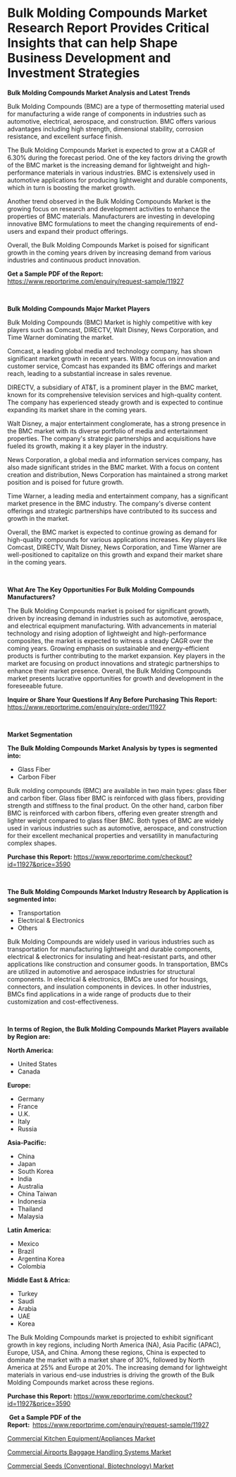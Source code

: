 <p><h1>Bulk Molding Compounds Market Research Report Provides Critical Insights that can help Shape Business Development and Investment Strategies</h1></p><p><strong>Bulk Molding Compounds Market Analysis and Latest Trends</strong></p>
<p><p>Bulk Molding Compounds (BMC) are a type of thermosetting material used for manufacturing a wide range of components in industries such as automotive, electrical, aerospace, and construction. BMC offers various advantages including high strength, dimensional stability, corrosion resistance, and excellent surface finish.</p><p>The Bulk Molding Compounds Market is expected to grow at a CAGR of 6.30% during the forecast period. One of the key factors driving the growth of the BMC market is the increasing demand for lightweight and high-performance materials in various industries. BMC is extensively used in automotive applications for producing lightweight and durable components, which in turn is boosting the market growth.</p><p>Another trend observed in the Bulk Molding Compounds Market is the growing focus on research and development activities to enhance the properties of BMC materials. Manufacturers are investing in developing innovative BMC formulations to meet the changing requirements of end-users and expand their product offerings.</p><p>Overall, the Bulk Molding Compounds Market is poised for significant growth in the coming years driven by increasing demand from various industries and continuous product innovation.</p></p>
<p><strong>Get a Sample PDF of the Report:&nbsp;</strong> <a href="https://www.reportprime.com/enquiry/request-sample/11927">https://www.reportprime.com/enquiry/request-sample/11927</a></p>
<p>&nbsp;</p>
<p><strong>Bulk Molding Compounds Major Market Players</strong></p>
<p><p>Bulk Molding Compounds (BMC) Market is highly competitive with key players such as Comcast, DIRECTV, Walt Disney, News Corporation, and Time Warner dominating the market. </p><p>Comcast, a leading global media and technology company, has shown significant market growth in recent years. With a focus on innovation and customer service, Comcast has expanded its BMC offerings and market reach, leading to a substantial increase in sales revenue.</p><p>DIRECTV, a subsidiary of AT&T, is a prominent player in the BMC market, known for its comprehensive television services and high-quality content. The company has experienced steady growth and is expected to continue expanding its market share in the coming years.</p><p>Walt Disney, a major entertainment conglomerate, has a strong presence in the BMC market with its diverse portfolio of media and entertainment properties. The company's strategic partnerships and acquisitions have fueled its growth, making it a key player in the industry.</p><p>News Corporation, a global media and information services company, has also made significant strides in the BMC market. With a focus on content creation and distribution, News Corporation has maintained a strong market position and is poised for future growth.</p><p>Time Warner, a leading media and entertainment company, has a significant market presence in the BMC industry. The company's diverse content offerings and strategic partnerships have contributed to its success and growth in the market.</p><p>Overall, the BMC market is expected to continue growing as demand for high-quality compounds for various applications increases. Key players like Comcast, DIRECTV, Walt Disney, News Corporation, and Time Warner are well-positioned to capitalize on this growth and expand their market share in the coming years.</p></p>
<p>&nbsp;</p>
<p><strong>What Are The Key Opportunities For Bulk Molding Compounds Manufacturers?</strong></p>
<p><p>The Bulk Molding Compounds market is poised for significant growth, driven by increasing demand in industries such as automotive, aerospace, and electrical equipment manufacturing. With advancements in material technology and rising adoption of lightweight and high-performance composites, the market is expected to witness a steady CAGR over the coming years. Growing emphasis on sustainable and energy-efficient products is further contributing to the market expansion. Key players in the market are focusing on product innovations and strategic partnerships to enhance their market presence. Overall, the Bulk Molding Compounds market presents lucrative opportunities for growth and development in the foreseeable future.</p></p>
<p><strong>Inquire or Share Your Questions If Any Before Purchasing This Report:</strong> <a href="https://www.reportprime.com/enquiry/pre-order/11927">https://www.reportprime.com/enquiry/pre-order/11927</a></p>
<p>&nbsp;</p>
<p><strong>Market Segmentation</strong></p>
<p><strong>The Bulk Molding Compounds Market Analysis by types is segmented into:</strong></p>
<p><ul><li>Glass Fiber</li><li>Carbon Fiber</li></ul></p>
<p><p>Bulk molding compounds (BMC) are available in two main types: glass fiber and carbon fiber. Glass fiber BMC is reinforced with glass fibers, providing strength and stiffness to the final product. On the other hand, carbon fiber BMC is reinforced with carbon fibers, offering even greater strength and lighter weight compared to glass fiber BMC. Both types of BMC are widely used in various industries such as automotive, aerospace, and construction for their excellent mechanical properties and versatility in manufacturing complex shapes.</p></p>
<p><strong>Purchase this Report:&nbsp;</strong><a href="https://www.reportprime.com/checkout?id=11927&price=3590">https://www.reportprime.com/checkout?id=11927&price=3590</a></p>
<p>&nbsp;</p>
<p><strong>The Bulk Molding Compounds Market Industry Research by Application is segmented into:</strong></p>
<p><ul><li>Transportation</li><li>Electrical & Electronics</li><li>Others</li></ul></p>
<p><p>Bulk Molding Compounds are widely used in various industries such as transportation for manufacturing lightweight and durable components, electrical & electronics for insulating and heat-resistant parts, and other applications like construction and consumer goods. In transportation, BMCs are utilized in automotive and aerospace industries for structural components. In electrical & electronics, BMCs are used for housings, connectors, and insulation components in devices. In other industries, BMCs find applications in a wide range of products due to their customization and cost-effectiveness.</p></p>
<p>&nbsp;</p>
<p><strong>In terms of Region, the Bulk Molding Compounds Market Players available by Region are:</strong></p>
<p>
    <p> <strong> North America: </strong>
        <ul>
            <li>United States</li>
            <li>Canada</li>
        </ul>
        </p> 
    <p> <strong> Europe: </strong>
        <ul>
            <li>Germany</li>
            <li>France</li>
            <li>U.K.</li>
            <li>Italy</li>
            <li>Russia</li>
        </ul>
        </p> 
    <p> <strong> Asia-Pacific: </strong>
        <ul>
            <li>China</li>
            <li>Japan</li>
            <li>South Korea</li>
            <li>India</li>
            <li>Australia</li>
            <li>China Taiwan</li>
            <li>Indonesia</li>
            <li>Thailand</li>
            <li>Malaysia</li>
        </ul>
        </p> 
    <p> <strong> Latin America: </strong>
        <ul>
            <li>Mexico</li>
            <li>Brazil</li>
            <li>Argentina Korea</li>
            <li>Colombia</li>
        </ul>
        </p> 
    <p> <strong> Middle East & Africa: </strong>
        <ul>
            <li>Turkey</li>
            <li>Saudi</li>
            <li>Arabia</li>
            <li>UAE</li>
            <li>Korea</li>
        </ul>
    </p>
    </p>
<p><p>The Bulk Molding Compounds market is projected to exhibit significant growth in key regions, including North America (NA), Asia Pacific (APAC), Europe, USA, and China. Among these regions, China is expected to dominate the market with a market share of 30%, followed by North America at 25% and Europe at 20%. The increasing demand for lightweight materials in various end-use industries is driving the growth of the Bulk Molding Compounds market across these regions.</p></p>
<p><strong>Purchase this Report: </strong><a href="https://www.reportprime.com/checkout?id=11927&price=3590">https://www.reportprime.com/checkout?id=11927&price=3590</a></p>
<p>&nbsp;<strong>Get a Sample PDF of the Report:&nbsp;&nbsp;</strong><a href="https://www.reportprime.com/enquiry/request-sample/11927">https://www.reportprime.com/enquiry/request-sample/11927</a></p>
<p><strong></strong></p>
<p><p><a href="https://view.publitas.com/reportprime-1/commercial-kitchen-equipment-appliances-market-size-share-trends-analysis-report-by-material-by-type-by-end-user-by-region-and-segment-forecasts-2023-2030/">Commercial Kitchen Equipment/Appliances Market</a></p><p><a href="https://view.publitas.com/reportprime-1/commercial-airports-baggage-handling-systems-market-a-comprehensive-report-of-its-market-share-growth-trends-2023-2030/">Commercial Airports Baggage Handling Systems Market</a></p><p><a href="https://view.publitas.com/reportprime-1/commercial-seeds-conventional-biotechnology-market-analysis-and-market-size-global-industry-overview-market-segmentation-and-forecast-2023-to-2030/">Commercial Seeds (Conventional, Biotechnology) Market</a></p></p>